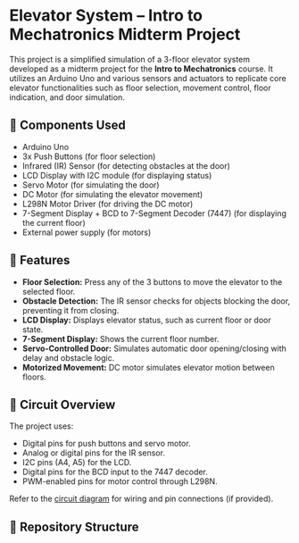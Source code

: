 # **Elevator System – Intro to Mechatronics Midterm Project**

This project is a simplified simulation of a 3-floor elevator system developed as a midterm project for the **Intro to Mechatronics** course. It utilizes an Arduino Uno and various sensors and actuators to replicate core elevator functionalities such as floor selection, movement control, floor indication, and door simulation.

## **🔧 Components Used**

- Arduino Uno  
- 3x Push Buttons (for floor selection)  
- Infrared (IR) Sensor (for detecting obstacles at the door)  
- LCD Display with I2C module (for displaying status)  
- Servo Motor (for simulating the door)  
- DC Motor (for simulating the elevator movement)  
- L298N Motor Driver (for driving the DC motor)  
- 7-Segment Display + BCD to 7-Segment Decoder (7447) (for displaying the current floor)  
- External power supply (for motors)

## **🧠 Features**

- **Floor Selection:** Press any of the 3 buttons to move the elevator to the selected floor.  
- **Obstacle Detection:** The IR sensor checks for objects blocking the door, preventing it from closing.  
- **LCD Display:** Displays elevator status, such as current floor or door state.  
- **7-Segment Display:** Shows the current floor number.  
- **Servo-Controlled Door:** Simulates automatic door opening/closing with delay and obstacle logic.  
- **Motorized Movement:** DC motor simulates elevator motion between floors.

## **🔌 Circuit Overview**

The project uses:
- Digital pins for push buttons and servo motor.  
- Analog or digital pins for the IR sensor.  
- I2C pins (A4, A5) for the LCD.  
- Digital pins for the BCD input to the 7447 decoder.  
- PWM-enabled pins for motor control through L298N.

Refer to the [circuit diagram](https://github.com/Albakatoshy/Elevator-System-Intro-to-Mechatronics-Mid-Project-/blob/main/Images/circuit-diagram.png) for wiring and pin connections (if provided).

## **📁 Repository Structure**

